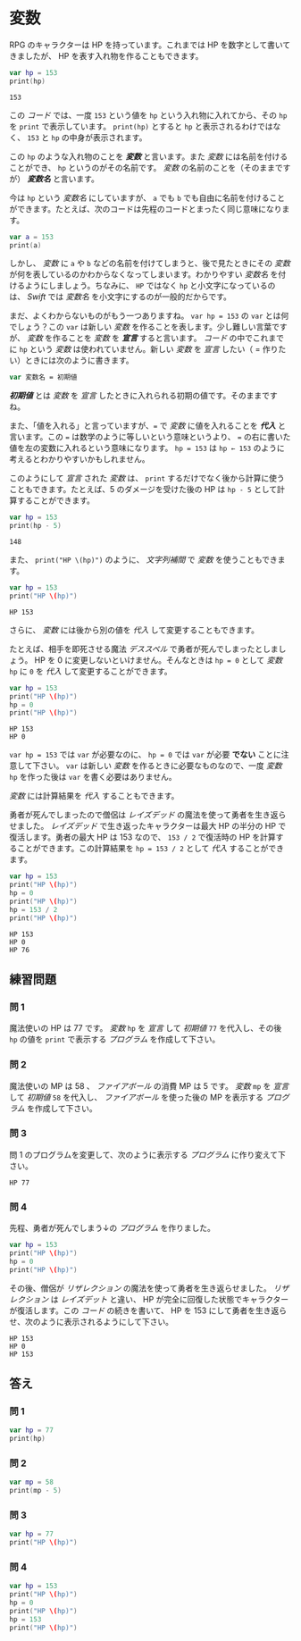 # 変数

RPG のキャラクターは HP を持っています。これまでは HP を数字として書いてきましたが、 HP を表す入れ物を作ることもできます。

```swift
var hp = 153
print(hp)
```

```
153
```

この _コード_ では、一度 `153` という値を `hp` という入れ物に入れてから、その `hp` を `print` で表示しています。 `print(hp)` とすると <code class="sq-output">hp</code> と表示されるわけではなく、 <code class="sq-output">153</code> と `hp` の中身が表示されます。

この `hp` のような入れ物のことを **_変数_** と言います。また _変数_ には名前を付けることができ、 `hp` というのがその名前です。 _変数_ の名前のことを（そのままですが） **_変数名_** と言います。

今は `hp` という _変数名_ にしていますが、 `a` でも `b` でも自由に名前を付けることができます。たとえば、次のコードは先程のコードとまったく同じ意味になります。

```swift
var a = 153
print(a)
```

しかし、 _変数_ に `a` や `b` などの名前を付けてしまうと、後で見たときにその _変数_ が何を表しているのかわからなくなってしまいます。わかりやすい _変数名_ を付けるようにしましょう。ちなみに、 `HP` ではなく `hp` と小文字になっているのは、 _Swift_ では _変数名_ を小文字にするのが一般的だからです。

まだ、よくわからないものがもう一つありますね。 `var hp = 153` の `var` とは何でしょう？この `var` は新しい _変数_ を作ることを表します。少し難しい言葉ですが、 _変数_ を作ることを _変数_ を **_宣言_** すると言います。 _コード_ の中でこれまでに `hp` という _変数_ は使われていません。新しい _変数_ を _宣言_ したい（ = 作りたい）ときには次のように書きます。

```swift
var 変数名 = 初期値
```

**_初期値_** とは _変数_ を _宣言_ したときに入れられる初期の値です。そのままですね。

また、「値を入れる」と言っていますが、`=` で _変数_ に値を入れることを **_代入_** と言います。この `=` は数学のように等しいという意味というより、 `=` の右に書いた値を左の変数に入れるという意味になります。 `hp = 153` は `hp ← 153` のように考えるとわかりやすいかもしれません。

このようにして _宣言_ された _変数_ は、 `print` するだけでなく後から計算に使うこともできます。たとえば、5 のダメージを受けた後の HP は `hp - 5` として計算することができます。

```swift
var hp = 153
print(hp - 5)
```

```
148
```

また、 `print("HP \(hp)")` のように、 _文字列補間_ で _変数_ を使うこともできます。

```swift
var hp = 153
print("HP \(hp)")
```

```
HP 153
```

さらに、 _変数_ には後から別の値を _代入_ して変更することもできます。

たとえば、相手を即死させる魔法 _デススペル_ で勇者が死んでしまったとしましょう。 HP を 0 に変更しないといけません。そんなときは `hp = 0` として _変数_ `hp` に `0` を _代入_ して変更することができます。

```swift
var hp = 153
print("HP \(hp)")
hp = 0
print("HP \(hp)")
```

```
HP 153
HP 0
```

`var hp = 153` では `var` が必要なのに、 `hp = 0` では `var` が必要 **でない** ことに注意して下さい。 `var` は新しい _変数_ を作るときに必要なものなので、一度 _変数_ `hp` を作った後は `var` を書く必要はありません。

_変数_ には計算結果を _代入_ することもできます。

勇者が死んでしまったので僧侶は _レイズデッド_ の魔法を使って勇者を生き返らせました。 _レイズデッド_ で生き返ったキャラクターは最大 HP の半分の HP で復活します。勇者の最大 HP は 153 なので、 `153 / 2` で復活時の HP を計算することができます。この計算結果を `hp = 153 / 2` として _代入_ することができます。

```swift
var hp = 153
print("HP \(hp)")
hp = 0
print("HP \(hp)")
hp = 153 / 2
print("HP \(hp)")
```

```
HP 153
HP 0
HP 76
```

## 練習問題

### 問 1

魔法使いの HP は 77 です。 _変数_ `hp` を _宣言_ して _初期値_ `77` を代入し、その後 `hp` の値を `print` で表示する _プログラム_ を作成して下さい。

### 問 2

魔法使いの MP は 58 、 _ファイアボール_ の消費 MP は 5 です。 _変数_ `mp` を _宣言_ して _初期値_ `58` を代入し、 _ファイアボール_ を使った後の MP を表示する _プログラム_ を作成して下さい。

### 問 3

問 1 のプログラムを変更して、次のように表示する _プログラム_ に作り変えて下さい。

```
HP 77
```

### 問 4

先程、勇者が死んでしまう↓の _プログラム_ を作りました。

```swift
var hp = 153
print("HP \(hp)")
hp = 0
print("HP \(hp)")
```

その後、僧侶が _リザレクション_ の魔法を使って勇者を生き返らせました。 _リザレクション_ は _レイズデット_ と違い、 HP が完全に回復した状態でキャラクターが復活します。この _コード_ の続きを書いて、 HP を 153 にして勇者を生き返らせ、次のように表示されるようにして下さい。

```
HP 153
HP 0
HP 153
```

## 答え

### 問 1

```swift
var hp = 77
print(hp)
```

### 問 2

```swift
var mp = 58
print(mp - 5)
```

### 問 3

```swift
var hp = 77
print("HP \(hp)")
```

### 問 4

```swift
var hp = 153
print("HP \(hp)")
hp = 0
print("HP \(hp)")
hp = 153
print("HP \(hp)")
```
